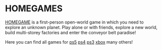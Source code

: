 # HOMEGAMES

[HOMEGAME](https://choosealicense.com/licenses/mit/) is a first-person open-world game in which you need to explore an unknown planet. Play alone or with friends, explore a new world, build multi-storey factories and enter the conveyor belt paradise!

Here you can find all games for [ps5](https://www.playstation.com/uk-ua/ps5/) [ps4](https://www.playstation.com/uk-ua/ps4/) [ps3](https://www.playstation.com/uk-ua/ps3/) [xbox](https://www.xbox.com/ru-RUand) many others!
